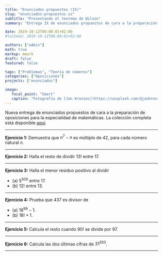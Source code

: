 ```yaml
---
title: "Enunciados propuestos (IX)"
slug: "enunciados-propuestos-ix"
subtitle: "Presentando el teorema de Wilson"
summary: "Entrega IX de enunciados propuestos de cara a la preparación de oposiciones en la especialidad de matemáticas."

date: 2019-10-12T00:00:01+02:00
#lastmod: 2019-10-12T00:00:01+02:00

authors: ["admin"]
math: true
markup: mmark
draft: false
featured: false

tags: ["Problemas", "Teoría de números"]
categories: ["Oposiciones"]
projects: ["enunciados"]

image:
   focal_point: "Smart"
   caption: "Fotografía de [Jan Kronies](https://unsplash.com/@jankronies), disponible en [Unsplash](https://unsplash.com/photos/fNCT47HnlNE)."
---
```


Nueva entrega de enunciados propuestos de cara a la preparación de oposiciones para la especialidad de matemáticas. La colección completa está disponible [aquí](/courses/enunciados/).

---

**Ejercicio 1:** Demuestra que $n^7 - n$ es múltiplo de $42$, para cada número natural $n$.

---

**Ejercicio 2:** Halla el resto de dividir $13!$ entre $17$.

---

**Ejercicio 3:** Halla el menor residuo positivo al dividir

- (a) $5^{500}$ entre $17$.
- (b) $12!$ entre $13$.

---

**Ejercicio 4:** Prueba que $437$ es divisor de

- (a) $16^{99} - 1$.
- (b) $18! + 1$.

---

**Ejercicio 5:** Calcula el resto cuando $90!$ se divide por $97$.

---

**Ejercicio 6:** Calcula las dos últimas cifras de $31^{263}$.

---
